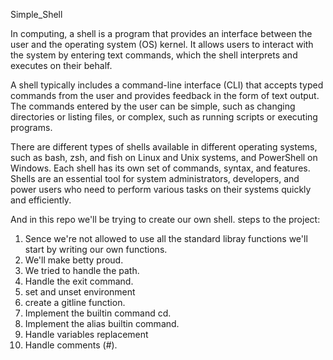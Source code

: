Simple_Shell

In computing, a shell is a program that provides an interface between the user and the operating system (OS) kernel.
It allows users to interact with the system by entering text commands, which the shell interprets and executes on their behalf.

A shell typically includes a command-line interface (CLI) that accepts typed commands from the user
and provides feedback in the form of text output. The commands entered by the user can be simple,
such as changing directories or listing files, or complex, such as running scripts or executing programs.

There are different types of shells available in different operating systems, such as bash, zsh,
and fish on Linux and Unix systems, and PowerShell on Windows.
Each shell has its own set of commands, syntax, and features. Shells are an essential tool for system
administrators, developers, and power users who need to perform various tasks on their systems quickly and efficiently.

And in this repo we'll be trying to create our own shell.
steps to the project:
1.  Sence we're not allowed to use all the standard libray functions we'll start by writing our own functions.
2.  We'll make betty proud.
3.  We tried to handle the path.
3.  Handle the exit command.
4.  set and unset environment
5.  create a gitline function.
6.  Implement the builtin command cd.
7.  Implement the alias builtin command.
8.  Handle variables replacement
9.  Handle comments (#).
